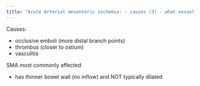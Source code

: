 ```yaml
---
title: "Acute Arterial mesenteric ischemia: - causes (3) - what vessel commonly affected? - imaging findings?"
---
```

Causes:
- occlusive emboli (more distal branch points)
- thrombus (closer to ostium)
- vasculitis

SMA most commonly affected

- has thinner bowel wall (no inflow) and NOT typically dilated

